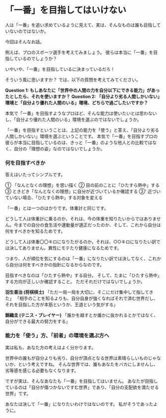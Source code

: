 
# 「一番」を目指してはいけない 
人は「一番」を追い求めているように見えて、実は、そんなものは誰も目指していないのではないか。

今回はそんなお話。

例えば、プロのスポーツ選手を考えてみましょう。
彼らは本当に「一番」を目指しているのでしょうか？

いやいや、「一番」を目指しているに決まっているだろ！

そういう風に思いますか？
では、以下の質問を考えてみてください。

**Question 1: もしあなたに「世界中の人間の力を自分以下にできる能力」があったとしたら、それを使いますか？**
**Question 2: 「自分より劣る人間しかいない」環境と「自分より優れた人間のいる」環境、どちらで過ごしたいですか？**

本気で「一番」を目指すようなプロほど、そんな能力は使いたいとは思わないし、「自分より優れた人間のいる」環境を選ぶのではないでしょうか。

「一番」を目指すということは、上記の能力を「使う」と答え、「自分より劣る人間しかいない」環境を選ぶということです。
本気で「一番」を目指すプロの彼らが本当に目指しているのは、きっと「一番」のような他人との比較ではなく、自分の「理想の姿」なのではないでしょうか。

### 何を目指すべきか

答えはいたってシンプルです。

① 「なんとなくの理想」を思い描く
② 目の前のことに「ひたすら熱中」する
③ ときどき「なんとなくの理想」に自分が近づいているか確認する
③' 近づいていない場合、「ひたすら熱中」する対象を変える

「一番」とは一つのはかりです。体重計と同じです。

どうして人は体重計に乗るのか、それは、今の体重を知りたいからではありません。今までの自分の食生活や運動量が適正だったのか、そして、これから自分は何をすべきかを知るためです。

どうして人は体重〇〇キロになりたがるのか。それは、○○キロになりたい訳では決してありません。異性にモテたり健康になるためです。

つまり、人が順位を気にするのは「一番」になりたい訳では決してなく、これから自分は何をすべきかの指針になるからなのです。

目指すべきなのは「ひたすら熱中」する自分。
そして、たまに「ひたすら熱中」する方向が正しいか確認すること。
ただそれだけではないでしょうか。

**羽生善治 (将棋棋士)**
「ただ一局一局を大切に、そこにだけ集中して指してきた」
「相手のことを知るよりも、自分自身が強くなればそれで済む世界だし、それを目指した方が本筋というか、王道という気がする」

**錦織圭 (テニス・プレイヤー)**
「誰かを越すとか誰かに抜かれるとかではなく、自分ができる最大の努力をする」

### 能力を「使う」方、「前者」の環境を選ぶ方へ
実は私も、あなた方の考えはよく分かります。

世界中の誰もが自分よりも劣り、自分が頂点となる世界は素晴らしいものじゃないか、という考えですね。
そんな世界では、誰もあなたをバカにしませんし、劣等感を感じる必要もなくなります。

ですが実は、そんなあなたも「一番」を目指してはいません。
あなたが目指しているのは「自分が傷つかないですむ世界」であり、「自分の支配欲を満たせる世界」です。

あなたは決して「一番」になりたいわけではないのです。
私がそうであったように。
